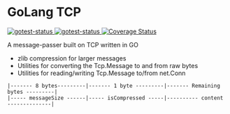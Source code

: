 # GoLang TCP

<a href="https://github.com/evindunn/Tcp/actions?query=workflow%3ABuild">
  <img type="image/svg" alt="gotest-status" src="https://github.com/evindunn/gtcp/workflows/Build/badge.svg">
</a>

<a href="https://github.com/evindunn/Tcp/actions?query=workflow%3ATest">
  <img type="image/svg" alt="gotest-status" src="https://github.com/evindunn/gtcp/workflows/Test/badge.svg">
</a>

<a href='https://coveralls.io/github/evindunn/Tcp?branch=master'>
  <img src='https://coveralls.io/repos/github/evindunn/gtcp/badge.svg?branch=master&service=github' alt='Coverage Status' />
</a>



A message-passer built on TCP written in GO
- zlib compression for larger messages
- Utilities for converting the Tcp.Message to and from raw bytes
- Utilities for reading/writing Tcp.Message to/from net.Conn

```
|------- 8 bytes---------|------- 1 byte ---------|------- Remaining bytes ---------|
|----- messageSize ------|----- isCompressed -----|---------- content --------------|
```